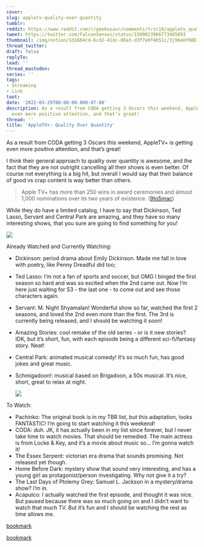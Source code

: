 ```yaml
---
cover:
slug: appletv-quality-over-quantity
tumblr:
reddit: https://www.reddit.com/r/geekosaur/comments/trzc19/appletv_quality_over_quantity/
tweet: https://twitter.com/FalconSensei/status/1509023966773465093
thumbnail: /img/notion/1d1604cd-6cd2-41dc-88a3-d3f7a9f4b51c/3j96eUYhBE-1200.jpeg
thread_twitter:
draft: false
replyTo:
lead: ''
thread_mastodon:
series: ''
tags:
- Streaming
- Link
toot:
date: '2022-03-29T00:00:00.000-07:00'
description: As a result from CODA getting 3 Oscars this weekend, AppleTV+ is getting
  even more positive attention, and that’s great!
thread: ''
title: 'AppleTV+: Quality Over Quantity'
---
```


As a result from CODA getting 3 Oscars this weekend, AppleTV+ is getting even more positive attention, and that’s great!


I think their general approach to quality over quantity is awesome, and the fact that they are not outright cancelling all their shows is even better. Of course not everything is a big hit, but overall I would say that their balance of good vs crap content is way better than others.


> Apple TV+ has more than 250 wins in award ceremonies and almost 1,000 nominations over its two years of existence. ([9to5mac](https://9to5mac.com/2022/03/29/wsj-apple-tv-praised-by-quality-over-quantity-nearly-doubled-its-revenue-in-2021/))


While they do have a limited catalog, I have to say that Dickinson, Ted Lasso, Servant and Central Park are amazing, and they have so many interesting shows, that you sure are going to find something for you!


![](/img/notion/1d1604cd-6cd2-41dc-88a3-d3f7a9f4b51c/lOJkxs5vWH-480.gif)


Already Watched and Currently Watching:

- Dickinson: period drama about Emily Dickinson. Made me fall in love with poetry, like Penny Dreadful did too;
- Ted Lasso: I’m not a fan of sports and soccer, but OMG I binged the first season so hard and was so excited when the 2nd came out. Now I’m here just waiting for S3 - the last one - to come out and see those characters again.
- Servant: M. Night Shyamalan! Wonderful show so far, watched the first 2 seasons, and loved the 2nd even more than the first. The 3rd is currently being released, and I should be watching it soon!
- Amazing Stories: cool remake of the old series - or is it new stories? IDK, but it’s short, fun, with each episode being a different sci-fi/fantasy story. Neat!
- Central Park: animated musical comedy! It’s so much fun, has good jokes and great music.
- Schmigadoon!: musical based on Brigadoon, a 50s musical. It’s nice, short, great to relax at night.

	![](/img/notion/1d1604cd-6cd2-41dc-88a3-d3f7a9f4b51c/lHjyfZ4gmB-600.gif)


To Watch:

- Pachinko: The original book is in my TBR list, but this adaptation, looks FANTASTIC! I’m going to start watching it this weekend!
- CODA: _duh._ JK, it has actually been in my list since forever, but I never take time to watch movies. That should be remedied. The main actress is from Locke & Key, and it’s a movie about music so... I’m gonna watch it!
- The Essex Serpent: victorian era drama that sounds promising. Not released yet though.
- Home Before Dark: mystery show that sound very interesting, and has a young girl as protagonist/person investigating. Why not give it a try?
- The Last Days of Ptolemy Grey: Samuel L. Jackson in a mystery/drama show? I’m in.
- Acapulco: I actually watched the first episode, and thought it was nice. But paused because there was so much going on and I didn’t want to watch that much TV. But it’s fun and I should be watching the rest as time allows me.

[bookmark](https://9to5mac.com/2022/03/29/wsj-apple-tv-praised-by-quality-over-quantity-nearly-doubled-its-revenue-in-2021/)


[bookmark](https://www.wsj.com/articles/apples-quality-over-quantity-approach-pays-off-at-oscars-11648499685)

